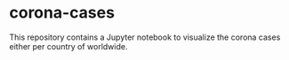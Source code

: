 # corona-cases
This repository contains a Jupyter notebook to visualize the corona cases either per country of worldwide.
